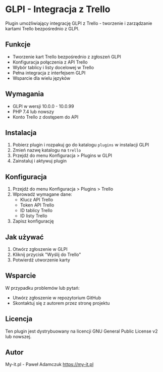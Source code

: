 # GLPI - Integracja z Trello

Plugin umożliwiający integrację GLPI z Trello - tworzenie i zarządzanie kartami Trello bezpośrednio z GLPI.

## Funkcje

- Tworzenie kart Trello bezpośrednio z zgłoszeń GLPI
- Konfiguracja połączenia z API Trello
- Wybór tablicy i listy docelowej w Trello
- Pełna integracja z interfejsem GLPI
- Wsparcie dla wielu języków

## Wymagania

- GLPI w wersji 10.0.0 - 10.0.99
- PHP 7.4 lub nowszy
- Konto Trello z dostępem do API

## Instalacja

1. Pobierz plugin i rozpakuj go do katalogu `plugins` w instalacji GLPI
2. Zmień nazwę katalogu na `trello`
3. Przejdź do menu Konfiguracja > Plugins w GLPI
4. Zainstaluj i aktywuj plugin

## Konfiguracja

1. Przejdź do menu Konfiguracja > Plugins > Trello
2. Wprowadź wymagane dane:
   - Klucz API Trello
   - Token API Trello
   - ID tablicy Trello
   - ID listy Trello
3. Zapisz konfigurację

## Jak używać

1. Otwórz zgłoszenie w GLPI
2. Kliknij przycisk "Wyślij do Trello"
3. Potwierdź utworzenie karty

## Wsparcie

W przypadku problemów lub pytań:
- Utwórz zgłoszenie w repozytorium GitHub
- Skontaktuj się z autorem przez stronę projektu

## Licencja

Ten plugin jest dystrybuowany na licencji GNU General Public License v2 lub nowszej.

## Autor

My-it.pl - Paweł Adamczuk
https://my-it.pl 